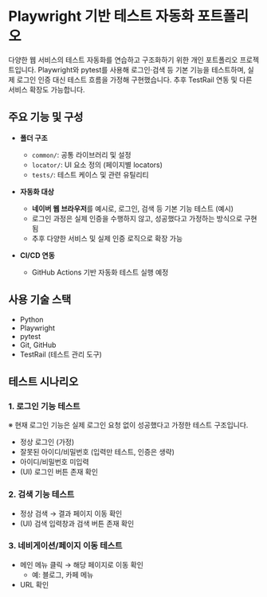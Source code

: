 # Playwright 기반 테스트 자동화 포트폴리오
다양한 웹 서비스의 테스트 자동화를 연습하고 구조화하기 위한 개인 포트폴리오 프로젝트입니다.
Playwright와 pytest를 사용해 로그인·검색 등 기본 기능을 테스트하며,
실제 로그인 인증 대신 테스트 흐름을 가정해 구현했습니다.
추후 TestRail 연동 및 다른 서비스 확장도 가능합니다.

## 주요 기능 및 구성
- **폴더 구조**
  - `common/`: 공통 라이브러리 및 설정
  - `locator/`: UI 요소 정의 (페이지별 locators)
  - `tests/`: 테스트 케이스 및 관련 유틸리티
  

- **자동화 대상**
  - **네이버 웹 브라우저**를 예시로, 로그인, 검색 등 기본 기능 테스트 (예시)
  - 로그인 과정은 실제 인증을 수행하지 않고, 성공했다고 가정하는 방식으로 구현됨
  - 추후 다양한 서비스 및 실제 인증 로직으로 확장 가능


- **CI/CD 연동**
  - GitHub Actions 기반 자동화 테스트 실행 예정

## 사용 기술 스택
- Python
- Playwright
- pytest
- Git, GitHub
- TestRail (테스트 관리 도구)

## 테스트 시나리오

### 1. 로그인 기능 테스트
※ 현재 로그인 기능은 실제 로그인 요청 없이 성공했다고 가정한 테스트 구조입니다.
- 정상 로그인 (가정)
- 잘못된 아이디/비밀번호 (입력만 테스트, 인증은 생략)
- 아이디/비밀번호 미입력
- (UI) 로그인 버튼 존재 확인

### 2. 검색 기능 테스트
- 정상 검색 → 결과 페이지 이동 확인
- (UI) 검색 입력창과 검색 버튼 존재 확인

### 3. 네비게이션/페이지 이동 테스트
- 메인 메뉴 클릭 → 해당 페이지로 이동 확인
  - 예: 블로그, 카페 메뉴
- URL 확인